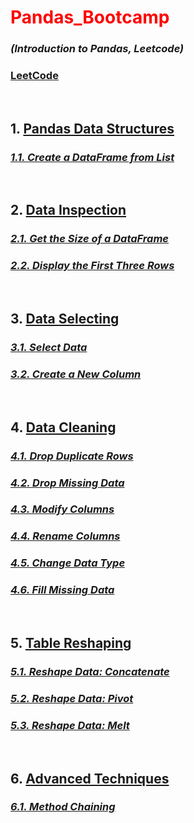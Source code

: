  # <span style="color: red;">Pandas_Bootcamp</span>

 ###          _(Introduction to Pandas, Leetcode)_
 ###                       [LeetCode](https://leetcode.com/studyplan/introduction-to-pandas/)
<br>

## 1. [Pandas Data Structures](https://gitlab.com/VlaSTitle1998/pandas_bootcamp/-/tree/develop/001.Pandas_Data_Structures?ref_type=heads)
### _[1.1. Create a DataFrame from List](https://gitlab.com/VlaSTitle1998/pandas_bootcamp/-/tree/develop/001.Pandas_Data_Structures/DataFrame_from_list?ref_type=heads)_ 
<br>

## 2. [Data Inspection](https://gitlab.com/VlaSTitle1998/pandas_bootcamp/-/tree/develop/002.Data_Inspection?ref_type=heads)
### _[2.1. Get the Size of a DataFrame](https://gitlab.com/VlaSTitle1998/pandas_bootcamp/-/tree/develop/002.Data_Inspection/Size_of_DataFrame?ref_type=heads)_
### _[2.2. Display the First Three Rows](https://gitlab.com/VlaSTitle1998/pandas_bootcamp/-/tree/develop/002.Data_Inspection/First_Three_Rows?ref_type=heads)_
<br> 

## 3. [Data Selecting](https://gitlab.com/VlaSTitle1998/pandas_bootcamp/-/tree/develop/003.Data_Selecting?ref_type=heads)
### _[3.1. Select Data](https://gitlab.com/VlaSTitle1998/pandas_bootcamp/-/tree/develop/003.Data_Selecting/Select_Data?ref_type=heads)_
### _[3.2. Create a New Column](https://gitlab.com/VlaSTitle1998/pandas_bootcamp/-/tree/develop/003.Data_Selecting/New_Column?ref_type=heads)_
<br>

## 4. [Data Cleaning](https://gitlab.com/VlaSTitle1998/pandas_bootcamp/-/tree/develop/004.Data_Cleaning?ref_type=heads)
### _[4.1. Drop Duplicate Rows](https://gitlab.com/VlaSTitle1998/pandas_bootcamp/-/tree/develop/004.Data_Cleaning/Drop_Duplicate_Rows?ref_type=heads)_
### _[4.2. Drop Missing Data](https://gitlab.com/VlaSTitle1998/pandas_bootcamp/-/tree/develop/004.Data_Cleaning/Drop_Missing_Data?ref_type=heads)_
### _[4.3. Modify Columns](https://gitlab.com/VlaSTitle1998/pandas_bootcamp/-/tree/develop/004.Data_Cleaning/Modify_Columns?ref_type=heads)_ 
### _[4.4. Rename Columns](https://gitlab.com/VlaSTitle1998/pandas_bootcamp/-/tree/develop/004.Data_Cleaning/Rename_Columns?ref_type=heads)_
### _[4.5. Change Data Type](https://gitlab.com/VlaSTitle1998/pandas_bootcamp/-/tree/develop/004.Data_Cleaning/Change_Data_Type?ref_type=heads)_
### _[4.6. Fill Missing Data](https://gitlab.com/VlaSTitle1998/pandas_bootcamp/-/tree/develop/004.Data_Cleaning/Fill_Missing_Data?ref_type=heads)_
<br>

## 5. [Table Reshaping](https://gitlab.com/VlaSTitle1998/pandas_bootcamp/-/tree/develop/005.Table_Reshaping?ref_type=heads)
### _[5.1. Reshape Data: Concatenate](https://gitlab.com/VlaSTitle1998/pandas_bootcamp/-/tree/develop/005.Table_Reshaping/Concatenate?ref_type=heads)_
### _[5.2. Reshape Data: Pivot](https://gitlab.com/VlaSTitle1998/pandas_bootcamp/-/tree/develop/005.Table_Reshaping/Pivot?ref_type=heads)_
### _[5.3. Reshape Data: Melt](https://gitlab.com/VlaSTitle1998/pandas_bootcamp/-/tree/develop/005.Table_Reshaping/Melt?ref_type=heads)_
<br>

## 6. [Advanced Techniques](https://gitlab.com/VlaSTitle1998/pandas_bootcamp/-/tree/develop/006.Advanced_Techniques?ref_type=heads)
### _[6.1. Method Chaining](https://gitlab.com/VlaSTitle1998/pandas_bootcamp/-/tree/develop/006.Advanced_Techniques/Method_Chaining?ref_type=heads)_
<br>
